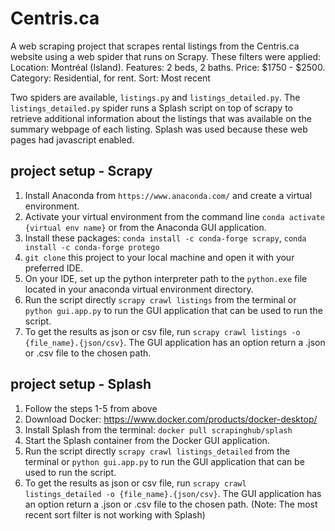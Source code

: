 # Centris.ca
A web scraping project that scrapes rental listings from the Centris.ca website using a web spider that runs on Scrapy. 
These filters were applied: Location: Montréal (Island). Features: 2 beds, 2 baths. Price: $1750 - $2500. Category: Residential, for rent. Sort: Most recent

Two spiders are available, `listings.py` and `listings_detailed.py`.
The `listings_detailed.py` spider runs a Splash script on top of scrapy to retrieve additional information about the listings that was
available on the summary webpage of each listing. Splash was used because these web pages had javascript enabled.

## project setup - Scrapy
1. Install Anaconda from `https://www.anaconda.com/` and create a virtual environment.
2. Activate your virtual environment from the command line `conda activate {virtual env name}` or from the Anaconda GUI application.
3. Install these packages: `conda install -c conda-forge scrapy`, `conda install -c conda-forge protego`
4. `git clone` this project to your local machine and open it with your preferred IDE.
5. On your IDE, set up the python interpreter path to the `python.exe` file located in your anaconda virtual environment directory.
6. Run the script directly `scrapy crawl listings` from the terminal or `python gui.app.py` to run the GUI application that can be used to run the script.
7. To get the results as json or csv file, run `scrapy crawl listings -o {file_name}.{json/csv}`.
The GUI application has an option return a .json or .csv file to the chosen path.

## project setup - Splash
1. Follow the steps 1-5 from above
2. Download Docker: https://www.docker.com/products/docker-desktop/
3. Install Splash from the terminal: `docker pull scrapinghub/splash`
4. Start the Splash container from the Docker GUI application.
5. Run the script directly `scrapy crawl listings_detailed` from the terminal or `python gui.app.py` to run the GUI application that can be used to run the script.
6. To get the results as json or csv file, run `scrapy crawl listings_detailed -o {file_name}.{json/csv}`. 
The GUI application has an option return a .json or .csv file to the chosen path.
(Note: The most recent sort filter is not working with Splash)


